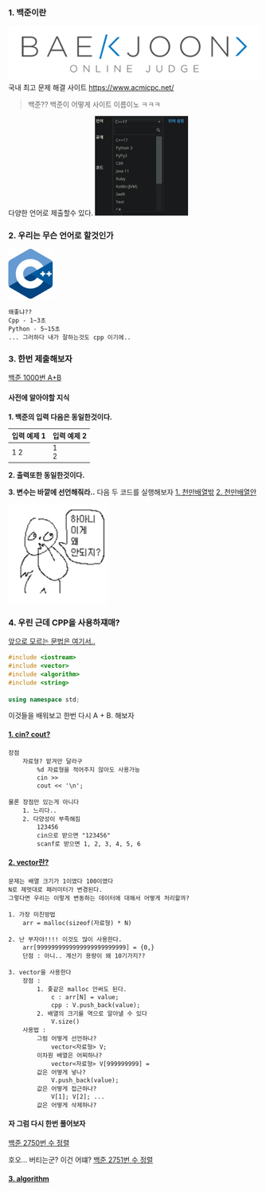 ### 1. 백준이란
![](2022-01-24-01-29-19.png)
국내 최고 문제 해결 사이트
https://www.acmicpc.net/
> 백준?? 백준이 어떻게 사이트 이름이노 ㅋㅋㅋ


다양한 언어로 제출할수 있다.
<img src="2022-01-24-01-37-54.png" height = 200px>

### 2. 우리는 무슨 언어로 할것인가
<img src="cppicon.png" height = 100px>

```
왜좋냐??
Cpp - 1~3초
Python - 5~15초
... 그러하다 내가 잘하는것도 cpp 이기에..
```

### 3. 한번 제출해보자
[백준 1000번 A+B ](https://www.acmicpc.net/problem/1000)

#### 사전에 알아야할 지식
**1. 백준의 입력 다음은 동일한것이다.**

| 입력 예제 1 | 입력 예제 2 |
| :---------- | :---------- |
| 1 2         | 1<br>2      |

**2. 출력또한 동일한것이다.**

**3. 변수는 바깥에 선언해줘라..**
다음 두 코드를 실행해보자
[1. 천만배열밖](./2_백준의규칙/천만배열밖.cpp)
[2. 천만배열안](./2_백준의규칙/천만배열안.cpp)

<img src="2022-01-24-04-54-11.png" height=200px>



### 4. 우린 근데 CPP을 사용하쟤매?
[앞으로 모르는 문법은 여기서..](https://www.cplusplus.com/reference/)
```cpp
#include <iostream>
#include <vector>
#include <algorithm>
#include <string>

using namespace std;
```
이것들을 배워보고 한번 다시 A + B. 해보자

#### [1. cin? cout?](https://blockdmask.tistory.com/475)
```
장점 
    자료형? 맡겨만 달라구
        %d 자료형을 적어주지 않아도 사용가능
        cin >>
        cout << '\n';

물론 장점만 있는게 아니다
    1. 느리다..
    2. 다양성이 부족해짐 
        123456
        cin으로 받으면 "123456"
        scanf로 받으면 1, 2, 3, 4, 5, 6 
```
#### [2. vector란?](https://blockdmask.tistory.com/70)
```
문제는 배열 크기가 1이였다 100이였다 
N로 제멋대로 패러미터가 변경된다.
그렇다면 우리는 이렇게 변동하는 데이터에 대해서 어떻게 처리할까?

1. 가장 미친방법
    arr = malloc(sizeof(자료형) * N)

2. 난 부자야!!!! 이것도 많이 사용한다.
    arr[9999999999999999999999999] = {0,}
    단점 : 아니.. 계산기 용량이 왜 10기가지??

3. vector을 사용한다
    장점 : 
        1. 좆같은 malloc 안써도 된다.
            c : arr[N] = value;
            cpp : V.push_back(value);
        2. 배열의 크기를 역으로 알아낼 수 있다
            V.size()
    사용법 : 
        그럼 어떻게 선언하나?
            vector<자료형> V;
        이차원 배열은 어찌하나?
            vector<자료형> V[999999999] =
        값은 어떻게 넣나?
            V.push_back(value);
        값은 어떻게 접근하나?
            V[1]; V[2]; ...
        값은 어떻게 삭제하나?
```

#### 자 그럼 다시 한번 풀어보자
[백준 2750번 수 정렬](https://www.acmicpc.net/problem/2750)

호오... 버티는군? 이건 어떄?
[백준 2751번 수 정렬](https://www.acmicpc.net/problem/2751)

#### [3. algorithm](./2_백준의규칙/알고리즘헤더.md)
